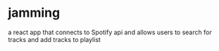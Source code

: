 # jamming
a react app that connects to Spotify api and allows users to search for tracks and add tracks to playlist
